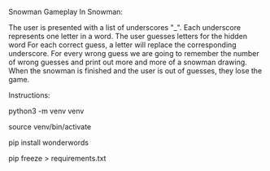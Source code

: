 Snowman Gameplay
In Snowman:

The user is presented with a list of underscores "_". Each underscore represents one letter in a word.
The user guesses letters for the hidden word
For each correct guess, a letter will replace the corresponding underscore.
For every wrong guess we are going to remember the number of wrong guesses and print out more and more of a snowman drawing.
When the snowman is finished and the user is out of guesses, they lose the game.



Instructions:

python3 -m venv venv

source venv/bin/activate

pip install wonderwords

pip freeze > requirements.txt